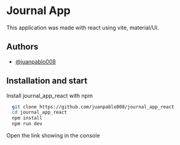 
# Journal App

This application was made with react using vite, material/UI.

<!-- It is an application to keep a more organized agenda, remember important events or meetings,
It can be for work or personal use. -->


## Authors

- [@juanpablo008](https://www.github.com/juanpablo008)


## Installation and start

Install journal_app_react with npm

```bash
  git clone https://github.com/juanpablo008/journal_app_react
  cd journal_app_react
  npm install
  npm run dev
```

Open the link showing in the console